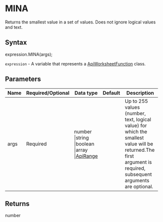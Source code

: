 # MINA

Returns the smallest value in a set of values. Does not ignore logical values and text.

## Syntax

expression.MINA(args);

`expression` - A variable that represents a [ApiWorksheetFunction](../ApiWorksheetFunction.md) class.

## Parameters

| **Name** | **Required/Optional** | **Data type** | **Default** | **Description** |
| ------------- | ------------- | ------------- | ------------- | ------------- |
| args | Required | number &#124;string &#124;boolean &#124;array &#124;[ApiRange](../../ApiRange/ApiRange.md) |  | Up to 255 values (number, text, logical value) for which the smallest value will be returned.The first argument is required, subsequent arguments are optional. |

## Returns

number
